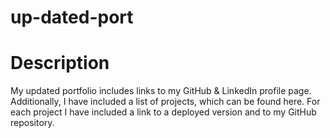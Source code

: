 # up-dated-port

# Description

My updated portfolio includes links to my GitHub & LinkedIn profile page. Additionally, I have included a list of projects, which can be found here. For each project I have included a link to a deployed version and to my GitHub repository.


